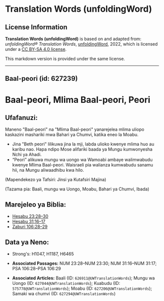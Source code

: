 # Translation Words (unfoldingWord)

## License Information

**Translation Words (unfoldingWord)** is based on and adapted from: _unfoldingWord® Translation Words_, [unfoldingWord](https://unfoldingword.org/utw), 2022, which is licensed under a [CC BY-SA 4.0 license](https://creativecommons.org/licenses/by-sa/4.0/legalcode.en).

This markdown version is provided under the same license.



--------------------------------

## Baal-peori (id: 627239)

Baal\-peori, Mlima Baal\-peori, Peori
=====================================

Ufafanuzi:
----------

Maneno "Baal\-peori" na "Mlima Baal\-peori" yanarejelea mlima uliopo kaskazini mashariki mwa Bahari ya Chumvi, katika eneo la Moabu.

* Jina "Beth peori" lilikuwa jina la mji, labda ulioko kwenye mlima huo au karibu nao. Hapa ndipo Mose alifariki baada ya Mungu kumwonyesha Nchi ya Ahadi.
* “Peori” alikuwa mungu wa uongo wa Wamoabi ambaye walimwabudu kwenye Mlima Baal\-peori. Waisraeli pia walianza kumwabudu sanamu hii, na Mungu aliwaadhibu kwa hilo.

(Mapendekezo ya Tafsiri: Jinsi ya Kutafsiri Majina)

(Tazama pia: Baali, mungu wa Uongo, Moabu, Bahari ya Chumvi, Ibada)

Marejeleo ya Biblia:
--------------------

* [Hesabu 23:28–30](https://ref.ly/Num23:28-Num23:30)
* [Hesabu 31:16–17](https://ref.ly/Num31:16-Num31:17)
* [Zaburi 106:28–29](https://ref.ly/Ps106:28-Ps106:29)

Data ya Neno:
-------------

* Strong's: H1047, H1187, H6465

* **Associated Passages:** NUM 23:28–NUM 23:30; NUM 31:16–NUM 31:17; PSA 106:28–PSA 106:29
* **Associated Articles:** Baali (ID: `626911@UWTranslationWords`); Mungu wa Uongo (ID: `627044@UWTranslationWords`); Kuabudu (ID: `575778@UWTranslationWords`); Moabu (ID: `627206@UWTranslationWords`); Samaki wa chumvi (ID: `627294@UWTranslationWords`)

